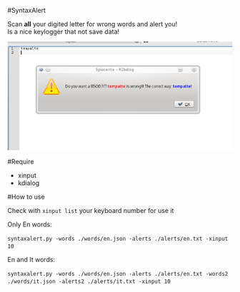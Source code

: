 #SyntaxAlert

Scan **all** your digited letter for wrong words and alert you!  
Is a nice keylogger that not save data!  

!["Screenshot"](screen.png)

#Require

* xinput
* kdialog

#How to use

Check with `xinput list` your keyboard number for use it  

Only En words:  

```syntaxalert.py -words ./words/en.json -alerts ./alerts/en.txt -xinput 10``` 

En and It words:  

```syntaxalert.py -words ./words/en.json -alerts ./alerts/en.txt -words2 ./words/it.json -alerts2 ./alerts/it.txt -xinput 10```